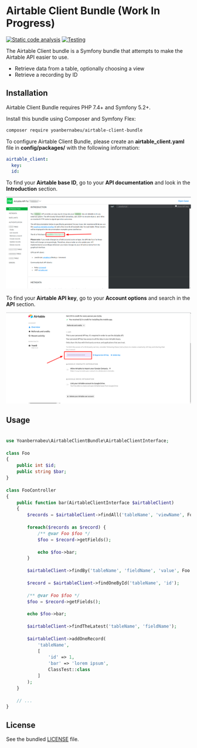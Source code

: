 Airtable Client Bundle (Work In Progress)
==================

[![Static code analysis](https://github.com/yoanbernabeu/Airtable-Client-Bundle/actions/workflows/code_analysis.yml/badge.svg)](https://github.com/yoanbernabeu/Airtable-Client-Bundle/actions/workflows/code_analysis.yml)
[![Testing](https://github.com/yoanbernabeu/Airtable-Client-Bundle/actions/workflows/testing.yml/badge.svg)](https://github.com/yoanbernabeu/Airtable-Client-Bundle/actions/workflows/testing.yml)

The Airtable Client bundle is a Symfony bundle that attempts to make the Airtable API easier to use.

- Retrieve data from a table, optionally choosing a view
- Retrieve a recording by ID

## Installation

Airtable Client Bundle requires PHP 7.4+ and Symfony 5.2+.

Install this bundle using Composer and Symfony Flex:

```sh
composer require yoanbernabeu/airtable-client-bundle
```

To configure Airtable Client Bundle, please create an **airtable_client.yaml** file in **config/packages/** with the following information:

```yaml
airtable_client:
  key:
  id:
```

To find your **Airtable base ID**, go to your **API documentation** and look in the **Introduction** section.

![Airtable ID](docs/airtable_id.png)

To find your **Airtable API key**, go to your **Account options** and search in the **API** section.

![Airtable KEY](docs/airtable_key.png)

## Usage

```php

use Yoanbernabeu\AirtableClientBundle\AirtableClientInterface;

class Foo
{
    public int $id;
    public string $bar;
}

class FooController
{
    public function bar(AirtableClientInterface $airtableClient)
    {
        $records = $airtableClient->findAll('tableName', 'viewName', Foo::class);
        
        foreach($records as $record) {
            /** @var Foo $foo */
            $foo = $record->getFields();
            
            echo $foo->bar;
        }
        
        $airtableClient->findBy('tableName', 'fieldName', 'value', Foo::class);      
          
        $record = $airtableClient->findOneById('tableName', 'id');
        
        /** @var Foo $foo */
        $foo = $record->getFields();
            
        echo $foo->bar;
        
        $airtableClient->findTheLatest('tableName', 'fieldName');

        $airtableClient->addOneRecord(
            'tableName',
            [
                'id' => 1,
                'bar' => 'lorem ipsum',
                ClassTest::class
            ]
        );
    }

    // ...
}
```

## License

See the bundled [LICENSE](https://github.com/yoanbernabeu/Airtable-Client-Bundle/blob/main/LICENCE) file.